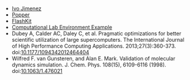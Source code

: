 <!-- computational-expts -->
  * [Ivo Jimenez](https://bssw.io/fellows/ivo-jimenez)
  * [Popper](https://www.exascaleproject.org/event/popper/)
  * [FlashKit](https://github.com/GWU-CFD/FlashKit)
  * [Computational Lab Environment Example](https://github.com/bssw-tutorial/lab-environment-2022-08-11-atpesc)
  * Dubey A, Calder AC, Daley C, et al. Pragmatic optimizations for better scientific utilization of large supercomputers. The International Journal of High Performance Computing Applications. 2013;27(3):360-373. doi:[10.1177/1094342012464404](https://doi.org/10.1177/1094342012464404)
  * Wilfred F. van Gunsteren, and Alan E. Mark. Validation of molecular dynamics simulation. J. Chem. Phys. 108(15), 6109-6116 (1998). doi:[10.1063/1.476021](https://doi.org/10.1063/1.476021)
